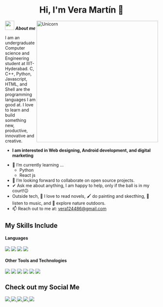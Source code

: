 <p>
  <h1 align="center"><b> Hi, I'm Vera Martín 👋</b></h1>
</p>


<img align="right" width=400px alt="Unicorn" src="https://i.pinimg.com/originals/e4/26/70/e426702edf874b181aced1e2fa5c6cde.gif" />

 <img src="https://media.giphy.com/media/ObNTw8Uzwy6KQ/giphy.gif" width="30px">&nbsp;***About me***

I am an undergraduate Computer science and Engineering student at IIIT-Hyderabad. C, C++, Python, Javascript, HTML, and Shell are the programming languages I am good at. I love to learn and build something new, productive, innovative and creative.
* **I am interested in Web designing, Android development, and digital marketing**
- 🌱 I’m currently learning ...
  - Python
  - React js
- 👯 I’m looking forward to collaborate on open source projects.
- ✔ Ask me about anything, I am happy to help, only if the ball is in my court!😉<br>
- Outside tech, 📖 I love to read novels, 🖌️ do painting and skecthing, 🎵 listen to music, and 🌴 explore nature outdoors.
- 📫 Reach out to me at: <a href="vera124486@gmail.com">vera124486@gmail.com</a>

## My Skills Include

<h4> Languages </h4>
<span> 
  <img src="https://img.shields.io/badge/HTML5-E34F26?style=for-the-badge&logo=html5&logoColor=white">
  <img src="https://img.shields.io/badge/CSS3-1572B6?style=for-the-badge&logo=css3&logoColor=white">
  <img src="https://img.shields.io/badge/JavaScript-F7DF1E?style=for-the-badge&logo=javascript&logoColor=black">
  <img src="https://img.shields.io/badge/python-3670A0?style=for-the-badge&logo=python&logoColor=ffdd54">
 
</span>


<h4> Other Tools and Technologies </h4>
<span>
  <img src="https://img.shields.io/badge/Git-F05032?style=for-the-badge&logo=git&logoColor=white">
  <img src="https://img.shields.io/badge/github-%23121011.svg?style=for-the-badge&logo=github&logoColor=white">
  <img src="https://img.shields.io/badge/MongoDB-%234ea94b.svg?style=for-the-badge&logo=mongodb&logoColor=white">
  <img src="https://img.shields.io/badge/MySQL-00000F?style=for-the-badge&logo=mysql&logoColor=white">
  <img src="https://img.shields.io/badge/react-%2320232a.svg?style=for-the-badge&logo=react&logoColor=%2361DAFB">
  <img src="https://img.shields.io/badge/figma-%23F24E1E.svg?style=for-the-badge&logo=figma&logoColor=white">
</span>

## Check out my Social Me

<a href="https://www.instagram.com/vera_martin2004/">
   <img src="https://img.shields.io/badge/Instagram-%23E4405F.svg?style=for-the-badge&logo=Instagram&logoColor=white">
<a href="https://www.linkedin.com/in/vera-martin-40375b328/">
   <img src="https://img.shields.io/badge/linkedin-%230077B5.svg?style=for-the-badge&logo=linkedin&logoColor=white">
<a href="https://slack.com/intl/es-pe/">
  <img src="https://img.shields.io/badge/Slack-4A154B?style=for-the-badge&logo=slack&logoColor=white">
<a href="https://www.tiktok.com/@vera20041608">
 <img src="(https://img.shields.io/badge/TikTok-%23000000.svg?style=for-the-badge&logo=TikTok&logoColor=white">
<a href="">
 <img src="https://img.shields.io/badge/Canva-%2300C4CC.svg?style=for-the-badge&logo=Canva&logoColor=white">


